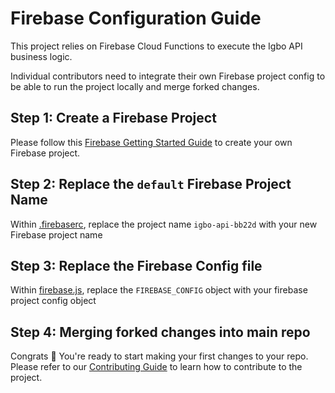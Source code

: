 # Firebase Configuration Guide

This project relies on Firebase Cloud Functions to execute the Igbo API business logic.

Individual contributors need to integrate their own Firebase project config to be able to run the project locally and merge forked changes.

## Step 1: Create a Firebase Project

Please follow this [Firebase Getting Started Guide](https://firebase.google.com/docs/web/setup) to create your own Firebase project.

## Step 2: Replace the `default` Firebase Project Name

Within [.firebaserc](https://github.com/nkowaokwu/igbo_api/blob/master/.firebaserc), replace the project name `igbo-api-bb22d` with your new Firebase project name

## Step 3: Replace the Firebase Config file

Within [firebase.js](https://github.com/nkowaokwu/igbo_api/blob/master/src/services/firebase.js#L5-L13), replace the `FIREBASE_CONFIG` object with your firebase project config object

## Step 4: Merging forked changes into main repo

Congrats 🎉 You're ready to start making your first changes to your repo. Please refer to our [Contributing Guide](https://github.com/nkowaokwu/igbo_api/blob/master/.github/CONTRIBUTING.md) to learn how to contribute to the project.
